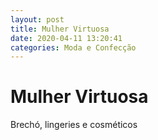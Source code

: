 ```yaml
---
layout: post
title: Mulher Virtuosa
date: 2020-04-11 13:20:41 
categories: Moda e Confecção
---
```


# Mulher Virtuosa

Brechó, lingeries e cosméticos 
